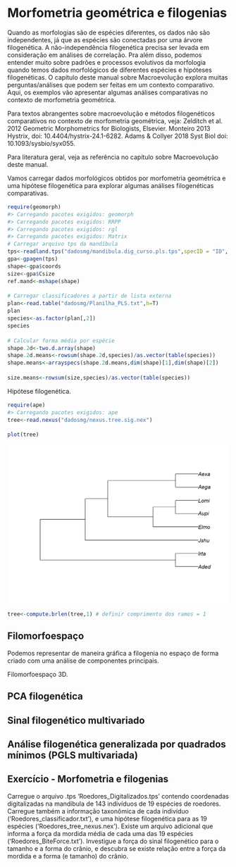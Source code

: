 # Morfometria geométrica e filogenias

Quando as morfologias são de espécies diferentes, os dados não são independentes, já que as espécies são conectadas por uma árvore filogenética. A não-independência filogenética precisa ser levada em consideração em análises de correlação. Pra além disso, podemos entender muito sobre padrões e processos evolutivos da morfologia quando temos dados morfológicos de diferentes espécies e hipóteses filogenéticas. O capítulo deste manual sobre Macroevolução explora muitas perguntas/análises que podem ser feitas em um contexto comparativo.
Aqui, os exemplos vão apresentar algumas análises comparativas no contexto de morfometria geométrica.

Para textos abrangentes sobre macroevolução e métodos filogenéticos comparativos no contexto de morfometria geométrica, veja:
Zelditch et al. 2012 Geometric Morphometrics for Biologists, Elsevier.
Monteiro 2013 Hystrix, doi: 10.4404/hystrix-24.1-6282.
Adams & Collyer 2018 Syst Biol doi: 10.1093/sysbio/syx055.

Para literatura geral, veja as referência no capítulo sobre Macroevolução deste manual.

Vamos carregar dados morfológicos obtidos por morfometria geométrica e uma hipótese filogenética para explorar algumas análises filogenéticas comparativas.

```r
require(geomorph)
#> Carregando pacotes exigidos: geomorph
#> Carregando pacotes exigidos: RRPP
#> Carregando pacotes exigidos: rgl
#> Carregando pacotes exigidos: Matrix
# Carregar arquivo tps da mandíbula
tps<-readland.tps("dadosmg/mandibula.dig_curso.pls.tps",specID = "ID", readcurves = FALSE)
gpa<-gpagen(tps)
shape<-gpa$coords
size<-gpa$Csize
ref.mand<-mshape(shape)

# Carregar classificadores a partir de lista externa
plan<-read.table("dadosmg/Planilha_PLS.txt",h=T)
plan
species<-as.factor(plan[,2])
species

# Calcular forma média por espécie
shape.2d<-two.d.array(shape)
shape.2d.means<-rowsum(shape.2d,species)/as.vector(table(species))
shape.means<-arrayspecs(shape.2d.means,dim(shape)[1],dim(shape)[2])

size.means<-rowsum(size,species)/as.vector(table(species))
```

Hipótese filogenética.

```r
require(ape)
#> Carregando pacotes exigidos: ape
tree<-read.nexus("dadosmg/nexus.tree.sig.nex")

plot(tree)
```

<img src="03.13-mgpcm_files/figure-html/unnamed-chunk-2-1.png" width="672" />

```r
tree<-compute.brlen(tree,1) # definir comprimento dos ramos = 1
```

## Filomorfoespaço
Podemos representar de maneira gráfica a filogenia no espaço de forma criado com uma análise de componentes principais.


Filomorfoespaço 3D.


## PCA filogenética



## Sinal filogenético multivariado


## Análise filogenética generalizada por quadrados mínimos (PGLS multivariada)



## Exercício - Morfometria e filogenias
Carregue o arquivo .tps ‘Roedores_Digitalizados.tps’ contendo coordenadas
digitalizadas na mandíbula de 143 indivíduos de 19 espécies de roedores. Carregue
também a informação taxonômica de cada indivíduo (‘Roedores_classificador.txt’), e
uma hipótese filogenética para as 19 espécies (‘Roedores_tree_nexus.nex’). Existe um
arquivo adicional que informa a força da mordida média de cada uma das 19 espécies
(‘Roedores_BiteForce.txt’).
Investigue a força do sinal filogenético para o tamanho e a forma do crânio, e descubra
se existe relação entre a força da mordida e a forma (e tamanho) do crânio.




